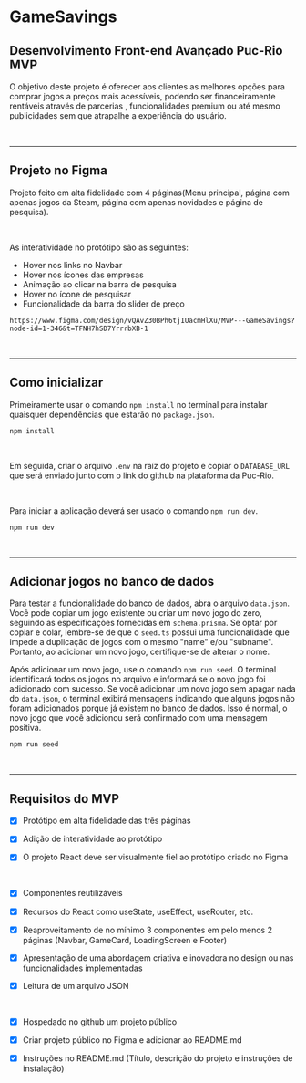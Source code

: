 # GameSavings



## Desenvolvimento Front-end Avançado Puc-Rio MVP

O objetivo deste projeto é oferecer aos clientes as melhores opções para comprar jogos a preços mais acessíveis, podendo ser financeiramente rentáveis através de parcerias , funcionalidades premium ou até mesmo publicidades sem que atrapalhe a experiência do usuário.

  &nbsp;

---
## Projeto no Figma

Projeto feito em alta fidelidade com 4 páginas(Menu principal, página com apenas jogos da Steam, página com apenas novidades e página de pesquisa).

  &nbsp;

As interatividade no protótipo são as seguintes: 

* Hover nos links no Navbar
* Hover nos ícones das empresas
* Animação ao clicar na barra de pesquisa
* Hover no ícone de pesquisar
* Funcionalidade da barra do slider de preço

```
https://www.figma.com/design/vQAvZ30BPh6tjIUacmHlXu/MVP---GameSavings?node-id=1-346&t=TFNH7hSD7YrrrbXB-1
```

  &nbsp;

---
## Como inicializar

Primeiramente usar o comando `npm install` no terminal para instalar quaisquer dependências que estarão no `package.json`.

```
npm install
```

  &nbsp;

Em seguida, criar o arquivo `.env` na raíz do projeto e copiar o `DATABASE_URL` que será enviado junto com o link do github na plataforma da Puc-Rio.

  &nbsp;

Para iniciar a aplicação deverá ser usado o comando `npm run dev`.

```
npm run dev
```

  &nbsp;

---
## Adicionar jogos no banco de dados

Para testar a funcionalidade do banco de dados, abra o arquivo `data.json`. Você pode copiar um jogo existente ou criar um novo jogo do zero, seguindo as especificações fornecidas em `schema.prisma`. Se optar por copiar e colar, lembre-se de que o `seed.ts` possui uma funcionalidade que impede a duplicação de jogos com o mesmo "name" e/ou "subname". Portanto, ao adicionar um novo jogo, certifique-se de alterar o nome.

Após adicionar um novo jogo, use o comando `npm run seed`. O terminal identificará todos os jogos no arquivo e informará se o novo jogo foi adicionado com sucesso. Se você adicionar um novo jogo sem apagar nada do `data.json`, o terminal exibirá mensagens indicando que alguns jogos não foram adicionados porque já existem no banco de dados. Isso é normal, o novo jogo que você adicionou será confirmado com uma mensagem positiva.

```
npm run seed
```

  &nbsp;

---
## Requisitos do MVP

- [x] Protótipo em alta fidelidade das três páginas
- [x] Adição de interatividade ao protótipo
- [x] O projeto React deve ser visualmente fiel ao protótipo criado no Figma

  &nbsp;

- [x] Componentes reutilizáveis
- [x] Recursos do React como useState, useEffect, useRouter, etc.
- [x] Reaproveitamento de no mínimo 3 componentes em pelo menos 2 páginas (Navbar, GameCard, LoadingScreen e Footer)
- [x] Apresentação de uma abordagem criativa e inovadora no design ou nas funcionalidades implementadas
- [x] Leitura de um arquivo JSON

  &nbsp;

- [x] Hospedado no github um projeto público
- [x] Criar projeto público no Figma e adicionar ao README.md
- [x] Instruções no README.md (Título, descrição do projeto e instruções de instalação)
